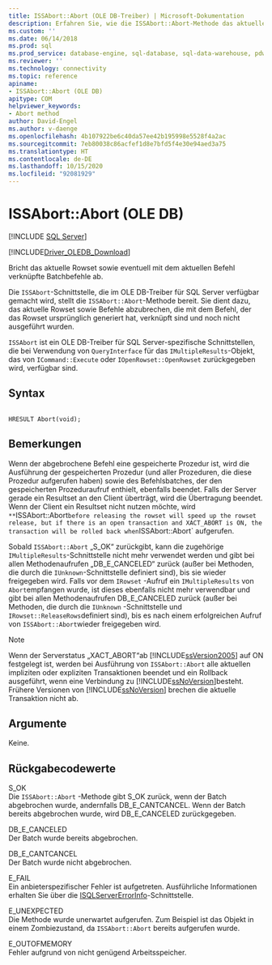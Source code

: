 ```yaml
---
title: ISSAbort::Abort (OLE DB-Treiber) | Microsoft-Dokumentation
description: Erfahren Sie, wie die ISSAbort::Abort-Methode das aktuelle Rowset und alle mit dem aktuellen Befehl im OLE DB-Treiber für SQL Server verknüpften Stapelbefehle aufhebt.
ms.custom: ''
ms.date: 06/14/2018
ms.prod: sql
ms.prod_service: database-engine, sql-database, sql-data-warehouse, pdw
ms.reviewer: ''
ms.technology: connectivity
ms.topic: reference
apiname:
- ISSAbort::Abort (OLE DB)
apitype: COM
helpviewer_keywords:
- Abort method
author: David-Engel
ms.author: v-daenge
ms.openlocfilehash: 4b107922be6c40da57ee42b195998e5528f4a2ac
ms.sourcegitcommit: 7eb80038c86acfef1d8e7bfd5f4e30e94aed3a75
ms.translationtype: HT
ms.contentlocale: de-DE
ms.lasthandoff: 10/15/2020
ms.locfileid: "92081929"
---
```

# <a name="issabortabort-ole-db"></a>ISSAbort::Abort (OLE DB)
[!INCLUDE [SQL Server](../../../includes/applies-to-version/sql-asdb-asdbmi-asa-pdw.md)]

[!INCLUDE[Driver_OLEDB_Download](../../../includes/driver_oledb_download.md)]

  Bricht das aktuelle Rowset sowie eventuell mit dem aktuellen Befehl verknüpfte Batchbefehle ab.  
  
Die `ISSAbort`-Schnittstelle, die im OLE DB-Treiber für SQL Server verfügbar gemacht wird, stellt die `ISSAbort::Abort`-Methode bereit. Sie dient dazu, das aktuelle Rowset sowie Befehle abzubrechen, die mit dem Befehl, der das Rowset ursprünglich generiert hat, verknüpft sind und noch nicht ausgeführt wurden.  
  
 `ISSAbort` ist ein OLE DB-Treiber für SQL Server-spezifische Schnittstellen, die bei Verwendung von `QueryInterface` für das `IMultipleResults`-Objekt, das von `ICommand::Execute` oder `IOpenRowset::OpenRowset` zurückgegeben wird, verfügbar sind.  
  
## <a name="syntax"></a>Syntax  
  
```  
  
HRESULT Abort(void);  
```  
  
## <a name="remarks"></a>Bemerkungen  
 Wenn der abgebrochene Befehl eine gespeicherte Prozedur ist, wird die Ausführung der gespeicherten Prozedur (und aller Prozeduren, die diese Prozedur aufgerufen haben) sowie des Befehlsbatches, der den gespeicherten Prozeduraufruf enthielt, ebenfalls beendet. Falls der Server gerade ein Resultset an den Client überträgt, wird die Übertragung beendet. Wenn der Client ein Resultset nicht nutzen möchte, wird `**`ISSAbort::Abort` before releasing the rowset will speed up the rowset release, but if there is an open transaction and XACT_ABORT is ON, the transaction will be rolled back when `ISSAbort::Abort` aufgerufen.  
  
 Sobald `ISSAbort::Abort` „S_OK“ zurückgibt, kann die zugehörige `IMultipleResults`-Schnittstelle nicht mehr verwendet werden und gibt bei allen Methodenaufrufen „DB_E_CANCELED“ zurück (außer bei Methoden, die durch die `IUnknown`-Schnittstelle definiert sind), bis sie wieder freigegeben wird. Falls vor dem `IRowset` -Aufruf ein `IMultipleResults` von `Abort`empfangen wurde, ist dieses ebenfalls nicht mehr verwendbar und gibt bei allen Methodenaufrufen DB_E_CANCELED zurück (außer bei Methoden, die durch die `IUnknown` -Schnittstelle und `IRowset::ReleaseRows`definiert sind), bis es nach einem erfolgreichen Aufruf von `ISSAbort::Abort`wieder freigegeben wird.  
  
> [!NOTE]  
>  Wenn der Serverstatus „XACT_ABORT“ab [!INCLUDE[ssVersion2005](../../../includes/ssversion2005-md.md)] auf ON festgelegt ist, werden bei Ausführung von `ISSAbort::Abort` alle aktuellen impliziten oder expliziten Transaktionen beendet und ein Rollback ausgeführt, wenn eine Verbindung zu [!INCLUDE[ssNoVersion](../../../includes/ssnoversion-md.md)]besteht. Frühere Versionen von [!INCLUDE[ssNoVersion](../../../includes/ssnoversion-md.md)] brechen die aktuelle Transaktion nicht ab.  
  
## <a name="arguments"></a>Argumente  
 Keine.  
  
## <a name="return-code-values"></a>Rückgabecodewerte  
 S_OK  
 Die `ISSAbort::Abort` -Methode gibt S_OK zurück, wenn der Batch abgebrochen wurde, andernfalls DB_E_CANTCANCEL. Wenn der Batch bereits abgebrochen wurde, wird DB_E_CANCELED zurückgegeben.  
  
 DB_E_CANCELED  
 Der Batch wurde bereits abgebrochen.  
  
 DB_E_CANTCANCEL  
 Der Batch wurde nicht abgebrochen.  
  
 E_FAIL  
 Ein anbieterspezifischer Fehler ist aufgetreten. Ausführliche Informationen erhalten Sie über die [ISQLServerErrorInfo](./isqlservererrorinfo-geterrorinfo-ole-db.md)-Schnittstelle.  
  
 E_UNEXPECTED  
 Die Methode wurde unerwartet aufgerufen. Zum Beispiel ist das Objekt in einem Zombiezustand, da `ISSAbort::Abort` bereits aufgerufen wurde.  
  
 E_OUTOFMEMORY  
 Fehler aufgrund von nicht genügend Arbeitsspeicher.  
  
